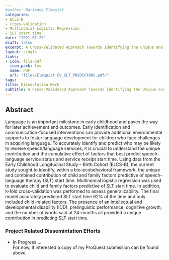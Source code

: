 ```yaml
---
#author: Marianne Elmquist
categories:
- ECLS-B
- Cross-Validation
- Multinomial Logistic Regression
- SLT start time
date: "2021-07-29"
draft: false
excerpt: A Cross-Validated Approach Towards Identifying the Unique and Cumulative Contributions of Child and Family Factors Predictive of Speech-Language Therapy Start Time
layout: single
links:
- icon: file-pdf
  icon_pack: fas
  name: PDF
  url: "files/Elmquist_CV_SLT_PREDICTORS.pdf/"
tags:
title: Dissertation Work
subtitle: A Cross-Validated Approach Towards Identifying the Unique and Cumulative Contributions of Child and Family Factors Predictive of Speech-Language Therapy Start Time
---
```


## Abstract
Language is an important milestone in early childhood and paves the way for later achievement and outcomes. Early identification and communication-focused interventions can provide additional environmental supports to foster language development for children who face challenges in acquiring language. To accurately identify and predict who may be likely to receive speech/language services, it is crucial to understand the unique contribution and the cumulative effect of factors that best predict speech-language service status and service receipt start time. Using data from the Early Childhood Longitudinal Study – Birth Cohort (ELCS-B), the current study sought to identify, within a bio-ecobehavioral framework, the unique and combined contribution of child and family factors predictive of speech-language therapy (SLT) start time. Multinomial logistic regression was used to evaluate child and family factors predictive of SLT start time. In addition, k-fold cross-validation was performed to assess generalizability. The final model accurately predicted SLT start time 62% of the time and only included child-related factors. The presence of an intellectual and developmental disability (IDD), prelinguistic performance, cognitive growth, and the number of words said at 24-months all provided a unique contribution in predicting SLT start time.

### Project Related Dissemintation Efforts

- In Progress....  
For now, if interested a copy of my ProQuest submission can be found above. 

